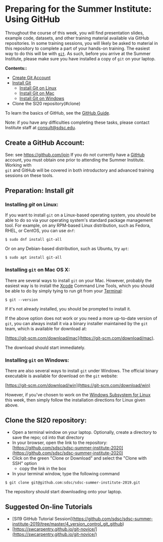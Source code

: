 # Preparing for the Summer Institute: Using GitHub 

Throughout the course of this week, you will find presentation slides, example 
code, datasets, and other training material available via GitHub 
repositories. In some training sessions, you will likely be asked to material 
in this repository to complete a part of your hands-on 
training. The easiest way to do this will be with [`git`](https://git-scm.com/).
As such, before you arrive at the Summer Institute, please make sure you have 
installed a copy of `git` on your laptop.

<a name="top">**Contents::**
* [Create Git Account](#git-acct)
* [Install Git](#git-install)
    - [Install Git on Linux](#git-install-linux)
    - [Install Git on Mac](#git-install-mac)
    - [Install Git on Windows](#git-install-windows)
* Clone the SI20 repository(#clone)
 
To learn the basics of GitHub, see the [GitHub Guide](https://help.github.com/en/articles/set-up-git). 

Note: if you have any difficulties completing these tasks, please contact Institute staff at consult@sdsc.edu.

## Create a GitHub Account: <a name="git-acct"></a>
See:  see https://github.com/join 
If you do not currently have a [GitHub](https://github.com/) account, you must 
obtain one prior to attending the Summer Institute. Working with  
`git` and GitHub will be covered in both
introductory and advanced training sessions on these tools.

## Preparation: Install *git* <a name="git-install"></a>

### Installing *git* on Linux:<a name="git-install-linux"></a>

If you want to install `git` on a Linux-based operating system, you should be
able to do so via your operating system's standard package management tool. For
example, on any RPM-based Linux distribution, such as Fedora, RHEL, or CentOS, 
you can use `dnf`:

```
$ sudo dnf install git-all
```

Or on any Debian-based distribution, such as Ubuntu, try `apt`:

```
$ sudo apt install git-all
```

### Installing `git` on Mac OS X: <a name="git-install-mac"></a>

There are several ways to install `git` on your Mac. However, probably the 
easiest way is to install the [Xcode](https://developer.apple.com/xcode/) 
Command Line Tools, which you should be able to do by simply tying to run git 
from your [Terminal](https://support.apple.com/guide/terminal/welcome/mac):

```
$ git --version
```

If it's not already installed, you should be prompted to install it.

If the above option does not work or you need a more up-to-date version of 
`git`, you can always install it via a binary installer maintained by the `git`
team, which is available for download at: 

[https://git-scm.com/download/mac](https://git-scm.com/download/mac). 

The download should start immediately.
 
### Installing `git` on Windows: <a name="git-install-windows"></a>

There are also several ways to install `git` under Windows. The official 
binary executable is available for download on the `git` website:

[https://git-scm.com/download/win](https://git-scm.com/download/win)

However, if you've chosen to work on the [Windows Subsystem for Linux](https://docs.microsoft.com/en-us/windows/wsl/about)
this week, then simply follow the installation directions for Linux given above.


## Clone the SI20 repository: <a name="git-clone"></a>
  * Open a terminal window on your laptop. Optionally, create a directory to save the repo; cd into that directory
  * In your browser, open the link to the repository: [https://github.com/sdsc/sdsc-summer-institute-2020](https://github.com/sdsc/sdsc-summer-institute-2020)
  * Click on the green "Clone or Download" and select the "Clone with SSH" option
    * copy the link in the box
  * In your terminal window, type the following command
```
$ git clone git@github.com:sdsc/sdsc-summer-institute-2019.git
```

The repository should start downloading onto your laptop.

## Suggested On-line Tutorials

* [SI19 GitHub Tutorial Session[(https://github.com/sdsc/sdsc-summer-institute-2019/tree/master/4_version_control_git_github)
* [https://swcarpentry.github.io/git-novice/](https://swcarpentry.github.io/git-novice/)
